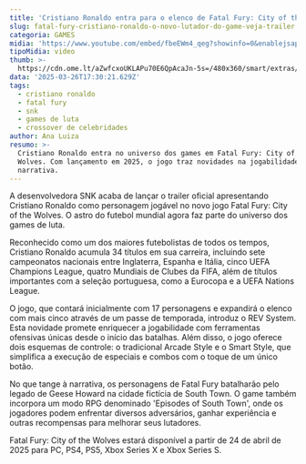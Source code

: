 ```yaml
---
title: 'Cristiano Ronaldo entra para o elenco de Fatal Fury: City of the Wolves'
slug: fatal-fury-cristiano-ronaldo-o-novo-lutador-do-game-veja-trailer
categoria: GAMES
midia: 'https://www.youtube.com/embed/fbeEWm4_qeg?showinfo=0&enablejsapi=1'
tipoMidia: video
thumb: >-
  https://cdn.ome.lt/aZwfcxoUKLAPu70E6QpAcaJn-5s=/480x360/smart/extras/conteudos/Captura_de_tela_2025-03-26_141149.png
data: '2025-03-26T17:30:21.629Z'
tags:
  - cristiano ronaldo
  - fatal fury
  - snk
  - games de luta
  - crossover de celebridades
author: Ana Luiza
resumo: >-
  Cristiano Ronaldo entra no universo dos games em Fatal Fury: City of the
  Wolves. Com lançamento em 2025, o jogo traz novidades na jogabilidade e
  narrativa.
---
```


A desenvolvedora SNK acaba de lançar o trailer oficial apresentando Cristiano Ronaldo como personagem jogável no novo jogo Fatal Fury: City of the Wolves. O astro do futebol mundial agora faz parte do universo dos games de luta.

Reconhecido como um dos maiores futebolistas de todos os tempos, Cristiano Ronaldo acumula 34 títulos em sua carreira, incluindo sete campeonatos nacionais entre Inglaterra, Espanha e Itália, cinco UEFA Champions League, quatro Mundiais de Clubes da FIFA, além de títulos importantes com a seleção portuguesa, como a Eurocopa e a UEFA Nations League.

O jogo, que contará inicialmente com 17 personagens e expandirá o elenco com mais cinco através de um passe de temporada, introduz o REV System. Esta novidade promete enriquecer a jogabilidade com ferramentas ofensivas únicas desde o início das batalhas. Além disso, o jogo oferece dois esquemas de controle: o tradicional Arcade Style e o Smart Style, que simplifica a execução de especiais e combos com o toque de um único botão.

No que tange à narrativa, os personagens de Fatal Fury batalharão pelo legado de Geese Howard na cidade fictícia de South Town. O game também incorpora um modo RPG denominado 'Episodes of South Town', onde os jogadores podem enfrentar diversos adversários, ganhar experiência e outras recompensas para melhorar seus lutadores.

Fatal Fury: City of the Wolves estará disponível a partir de 24 de abril de 2025 para PC, PS4, PS5, Xbox Series X e Xbox Series S.
